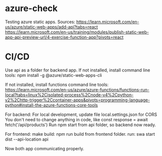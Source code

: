 # azure-check
Testing azure static apps.
Sources:
https://learn.microsoft.com/en-us/azure/static-web-apps/add-api?tabs=react
https://learn.microsoft.com/en-us/training/modules/publish-static-web-app-api-preview-url/4-exercise-function-app?pivots=react

# CI/CD
Use api as a folder for backend app. If not installed, install command line tools:
npm install -g @azure/static-web-apps-cli

If not installed, install functions command line tools:
https://learn.microsoft.com/en-us/azure/azure-functions/functions-run-local?tabs=linux%2Cisolated-process%2Cnode-v4%2Cpython-v2%2Chttp-trigger%2Ccontainer-apps&pivots=programming-language-python#install-the-azure-functions-core-tools

For backend:
For local development, update file local.settings.json for CORS
You don't need to change anything in code, like const response = await fetch('/api/products')
Run npm start from api folder, so backend now ready.

For frontend:
make build: npm run build from frontend folder.
run: swa start dist --api-location api

Now both app communicating properly. 

